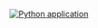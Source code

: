 [![Python application](https://github.com/krystof-cejchan/micro-C_compiler/actions/workflows/python-app.yml/badge.svg?branch=main)](https://github.com/krystof-cejchan/micro-C_compiler/actions/workflows/python-app.yml)
